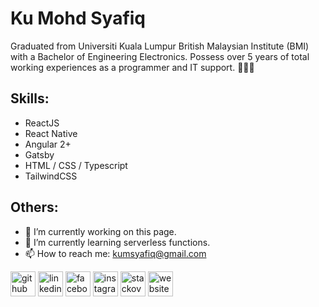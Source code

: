 # Ku Mohd Syafiq
Graduated from Universiti Kuala Lumpur British Malaysian Institute (BMI) with a Bachelor of Engineering Electronics. Possess over 5 years of total working experiences as a programmer and IT support. 🧑🏻‍💻

## Skills: 
* ReactJS
* React Native
* Angular 2+
* Gatsby
* HTML / CSS / Typescript
* TailwindCSS

## Others:
- 🔭 I’m currently working on this page. 
- 🌱 I’m currently learning serverless functions. 
- 📫 How to reach me: kumsyafiq@gmail.com 

[<img src='https://cdn.jsdelivr.net/npm/simple-icons@3.0.1/icons/github.svg' alt='github' height='40'>](https://github.com/inouekun)  [<img src='https://cdn.jsdelivr.net/npm/simple-icons@3.0.1/icons/linkedin.svg' alt='linkedin' height='40'>](https://www.linkedin.com/in/kusyafiq/)  [<img src='https://cdn.jsdelivr.net/npm/simple-icons@3.0.1/icons/facebook.svg' alt='facebook' height='40'>](https://www.facebook.com/inouekun)  [<img src='https://cdn.jsdelivr.net/npm/simple-icons@3.0.1/icons/instagram.svg' alt='instagram' height='40'>](https://www.instagram.com/ku5y4f1q/)  [<img src='https://cdn.jsdelivr.net/npm/simple-icons@3.0.1/icons/stackoverflow.svg' alt='stackoverflow' height='40'>](https://stackoverflow.com/users/ku-syafiq)  [<img src='https://cdn.jsdelivr.net/npm/simple-icons@3.0.1/icons/icloud.svg' alt='website' height='40'>](https://me.kusyafiq.com)  
